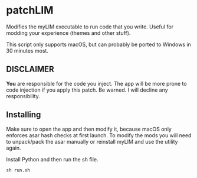 # patchLIM

Modifies the myLIM executable to run code that you write. Useful for modding your experience (themes and other stuff).

This script only supports macOS, but can probably be ported to Windows in 30 minutes most.

## DISCLAIMER

**You** are responsible for the code you inject. The app will be more prone to code injection if you apply this patch. Be warned. I will decline any responsibility.

## Installing

Make sure to open the app and then modify it, because macOS only enforces asar hash checks at first launch. To modify the mods you will need to unpack/pack the asar manually or reinstall myLIM and use the utility again. 

Install Python and then run the sh file.

```sh run.sh```
